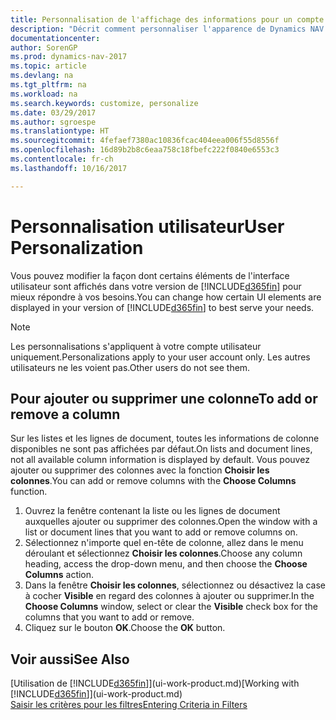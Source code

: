 ```yaml
---
title: Personnalisation de l'affichage des informations pour un compte utilisateur
description: "Décrit comment personnaliser l'apparence de Dynamics NAV pour votre compte d'utilisateur."
documentationcenter: 
author: SorenGP
ms.prod: dynamics-nav-2017
ms.topic: article
ms.devlang: na
ms.tgt_pltfrm: na
ms.workload: na
ms.search.keywords: customize, personalize
ms.date: 03/29/2017
ms.author: sgroespe
ms.translationtype: HT
ms.sourcegitcommit: 4fefaef7380ac10836fcac404eea006f55d8556f
ms.openlocfilehash: 16d89b2b8c6eaa758c18fbefc222f0840e6553c3
ms.contentlocale: fr-ch
ms.lasthandoff: 10/16/2017

---
```

# <a name="user-personalization"></a><span data-ttu-id="2d3ac-103">Personnalisation utilisateur</span><span class="sxs-lookup"><span data-stu-id="2d3ac-103">User Personalization</span></span>
<span data-ttu-id="2d3ac-104">Vous pouvez modifier la façon dont certains éléments de l'interface utilisateur sont affichés dans votre version de [!INCLUDE[d365fin](includes/d365fin_md.md)] pour mieux répondre à vos besoins.</span><span class="sxs-lookup"><span data-stu-id="2d3ac-104">You can change how certain UI elements are displayed in your version of [!INCLUDE[d365fin](includes/d365fin_md.md)] to best serve your needs.</span></span>

> [!NOTE]  
>   <span data-ttu-id="2d3ac-105">Les personnalisations s'appliquent à votre compte utilisateur uniquement.</span><span class="sxs-lookup"><span data-stu-id="2d3ac-105">Personalizations apply to your user account only.</span></span> <span data-ttu-id="2d3ac-106">Les autres utilisateurs ne les voient pas.</span><span class="sxs-lookup"><span data-stu-id="2d3ac-106">Other users do not see them.</span></span>

## <a name="to-add-or-remove-a-column"></a><span data-ttu-id="2d3ac-107">Pour ajouter ou supprimer une colonne</span><span class="sxs-lookup"><span data-stu-id="2d3ac-107">To add or remove a column</span></span>
<span data-ttu-id="2d3ac-108">Sur les listes et les lignes de document, toutes les informations de colonne disponibles ne sont pas affichées par défaut.</span><span class="sxs-lookup"><span data-stu-id="2d3ac-108">On lists and document lines, not all available column information is displayed by default.</span></span> <span data-ttu-id="2d3ac-109">Vous pouvez ajouter ou supprimer des colonnes avec la fonction **Choisir les colonnes**.</span><span class="sxs-lookup"><span data-stu-id="2d3ac-109">You can add or remove columns with the **Choose Columns** function.</span></span>

1. <span data-ttu-id="2d3ac-110">Ouvrez la fenêtre contenant la liste ou les lignes de document auxquelles ajouter ou supprimer des colonnes.</span><span class="sxs-lookup"><span data-stu-id="2d3ac-110">Open the window with a list or document lines that you want to add or remove columns on.</span></span>
2. <span data-ttu-id="2d3ac-111">Sélectionnez n'importe quel en-tête de colonne, allez dans le menu déroulant et sélectionnez **Choisir les colonnes**.</span><span class="sxs-lookup"><span data-stu-id="2d3ac-111">Choose any column heading, access the drop-down menu, and then choose the **Choose Columns** action.</span></span>
3. <span data-ttu-id="2d3ac-112">Dans la fenêtre **Choisir les colonnes**, sélectionnez ou désactivez la case à cocher **Visible** en regard des colonnes à ajouter ou supprimer.</span><span class="sxs-lookup"><span data-stu-id="2d3ac-112">In the **Choose Columns** window, select or clear the **Visible** check box for the columns that you want to add or remove.</span></span>
4. <span data-ttu-id="2d3ac-113">Cliquez sur le bouton **OK**.</span><span class="sxs-lookup"><span data-stu-id="2d3ac-113">Choose the **OK** button.</span></span>

## <a name="see-also"></a><span data-ttu-id="2d3ac-114">Voir aussi</span><span class="sxs-lookup"><span data-stu-id="2d3ac-114">See Also</span></span>
<span data-ttu-id="2d3ac-115">[Utilisation de [!INCLUDE[d365fin](includes/d365fin_md.md)]](ui-work-product.md)</span><span class="sxs-lookup"><span data-stu-id="2d3ac-115">[Working with [!INCLUDE[d365fin](includes/d365fin_md.md)]](ui-work-product.md)</span></span>  
[<span data-ttu-id="2d3ac-116">Saisir les critères pour les filtres</span><span class="sxs-lookup"><span data-stu-id="2d3ac-116">Entering Criteria in Filters</span></span>](ui-enter-criteria-filters.md)

